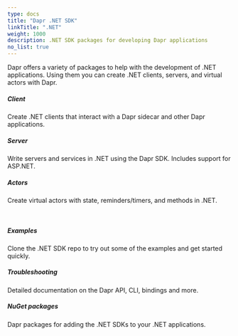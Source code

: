 ```yaml
---
type: docs
title: "Dapr .NET SDK"
linkTitle: ".NET"
weight: 1000
description: .NET SDK packages for developing Dapr applications
no_list: true
---
```


Dapr offers a variety of packages to help with the development of .NET applications. Using them you can create .NET clients, servers, and virtual actors with Dapr.

<div class="card-deck">
  <div class="card">
    <div class="card-body">
      <h5 class="card-title"><b>Client</b></h5>
      <p class="card-text">Create .NET clients that interact with a Dapr sidecar and other Dapr applications.</p>
      <a href="{{< ref dotnet-client >}}" class="stretched-link"></a>
    </div>
  </div>
  <div class="card">
    <div class="card-body">
      <h5 class="card-title"><b>Server</b></h5>
      <p class="card-text">Write servers and services in .NET using the Dapr SDK. Includes support for ASP.NET.</p>
      <a href="{{< ref dotnet-server >}}" class="stretched-link"></a>
    </div>
  </div>
  <div class="card">
    <div class="card-body">
      <h5 class="card-title"><b>Actors</b></h5>
      <p class="card-text">Create virtual actors with state, reminders/timers, and methods in .NET.</p>
      <a href="{{< ref dotnet-actors >}}" class="stretched-link"></a>
    </div>
  </div>
</div>
<br />
<div class="card-deck">
  <div class="card">
    <div class="card-body">
      <h5 class="card-title"><b>Examples</b></h5>
      <p class="card-text">Clone the .NET SDK repo to try out some of the examples and get started quickly.</p>
      <a href="https://github.com/dapr/dotnet-sdk/tree/master/examples" class="stretched-link"></a>
    </div>
  </div>
  <div class="card">
    <div class="card-body">
      <h5 class="card-title"><b>Troubleshooting</b></h5>
      <p class="card-text">Detailed documentation on the Dapr API, CLI, bindings and more.</p>
      <a href="{{< ref reference >}}" class="stretched-link"></a>
    </div>
  </div>
  <div class="card">
    <div class="card-body">
      <h5 class="card-title"><b>NuGet packages</b></h5>
      <p class="card-text">Dapr packages for adding the .NET SDKs to your .NET applications.</p>
      <a href="https://www.nuget.org/profiles/dapr.io" class="stretched-link"></a>
    </div>
  </div>
</div>
